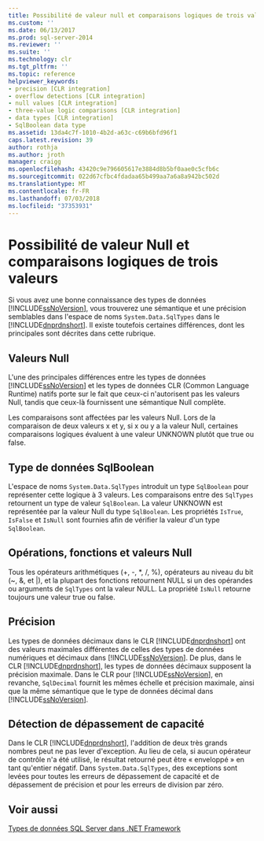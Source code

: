 ```yaml
---
title: Possibilité de valeur null et comparaisons logiques de trois valeurs | Microsoft Docs
ms.custom: ''
ms.date: 06/13/2017
ms.prod: sql-server-2014
ms.reviewer: ''
ms.suite: ''
ms.technology: clr
ms.tgt_pltfrm: ''
ms.topic: reference
helpviewer_keywords:
- precision [CLR integration]
- overflow detections [CLR integration]
- null values [CLR integration]
- three-value logic comparisons [CLR integration]
- data types [CLR integration]
- SqlBoolean data type
ms.assetid: 13da4c7f-1010-4b2d-a63c-c69b6bfd96f1
caps.latest.revision: 39
author: rothja
ms.author: jroth
manager: craigg
ms.openlocfilehash: 43420c9e796605617e3884d8b5bf0aae0c5cfb6c
ms.sourcegitcommit: 022d67cfbc4fdadaa65b499aa7a6a8a942bc502d
ms.translationtype: MT
ms.contentlocale: fr-FR
ms.lasthandoff: 07/03/2018
ms.locfileid: "37353931"
---
```

# <a name="nullability-and-three-value-logic-comparisons"></a>Possibilité de valeur Null et comparaisons logiques de trois valeurs
  Si vous avez une bonne connaissance des types de données [!INCLUDE[ssNoVersion](../../includes/ssnoversion-md.md)], vous trouverez une sémantique et une précision semblables dans l'espace de noms `System.Data.SqlTypes` dans le [!INCLUDE[dnprdnshort](../../includes/dnprdnshort-md.md)]. Il existe toutefois certaines différences, dont les principales sont décrites dans cette rubrique.  
  
## <a name="null-values"></a>Valeurs Null  
 L'une des principales différences entre les types de données [!INCLUDE[ssNoVersion](../../includes/ssnoversion-md.md)] et les types de données CLR (Common Language Runtime) natifs porte sur le fait que ceux-ci n'autorisent pas les valeurs Null, tandis que ceux-là fournissent une sémantique Null complète.  
  
 Les comparaisons sont affectées par les valeurs Null. Lors de la comparaison de deux valeurs x et y, si x ou y a la valeur Null, certaines comparaisons logiques évaluent à une valeur UNKNOWN plutôt que true ou false.  
  
## <a name="sqlboolean-data-type"></a>Type de données SqlBoolean  
 L'espace de noms `System.Data.SqlTypes` introduit un type `SqlBoolean` pour représenter cette logique à 3 valeurs. Les comparaisons entre des `SqlTypes` retournent un type de valeur `SqlBoolean`. La valeur UNKNOWN est représentée par la valeur Null du type `SqlBoolean`. Les propriétés `IsTrue`, `IsFalse` et `IsNull` sont fournies afin de vérifier la valeur d'un type `SqlBoolean`.  
  
## <a name="operations-functions-and-null-values"></a>Opérations, fonctions et valeurs Null  
 Tous les opérateurs arithmétiques (+, -, \*, /, %), opérateurs au niveau du bit (~, &, et |), et la plupart des fonctions retournent NULL si un des opérandes ou arguments de `SqlTypes` ont la valeur NULL. La propriété `IsNull` retourne toujours une valeur true ou false.  
  
## <a name="precision"></a>Précision  
 Les types de données décimaux dans le CLR [!INCLUDE[dnprdnshort](../../includes/dnprdnshort-md.md)] ont des valeurs maximales différentes de celles des types de données numériques et décimaux dans [!INCLUDE[ssNoVersion](../../includes/ssnoversion-md.md)]. De plus, dans le CLR [!INCLUDE[dnprdnshort](../../includes/dnprdnshort-md.md)], les types de données décimaux supposent la précision maximale. Dans le CLR pour [!INCLUDE[ssNoVersion](../../includes/ssnoversion-md.md)], en revanche, `SqlDecimal` fournit les mêmes échelle et précision maximale, ainsi que la même sémantique que le type de données décimal dans [!INCLUDE[ssNoVersion](../../includes/ssnoversion-md.md)].  
  
## <a name="overflow-detection"></a>Détection de dépassement de capacité  
 Dans le CLR [!INCLUDE[dnprdnshort](../../includes/dnprdnshort-md.md)], l'addition de deux très grands nombres peut ne pas lever d'exception. Au lieu de cela, si aucun opérateur de contrôle n'a été utilisé, le résultat retourné peut être « enveloppé » en tant qu'entier négatif. Dans `System.Data.SqlTypes`, des exceptions sont levées pour toutes les erreurs de dépassement de capacité et de dépassement de précision et pour les erreurs de division par zéro.  
  
## <a name="see-also"></a>Voir aussi  
 [Types de données SQL Server dans .NET Framework](sql-server-data-types-in-the-net-framework.md)  
  
  
